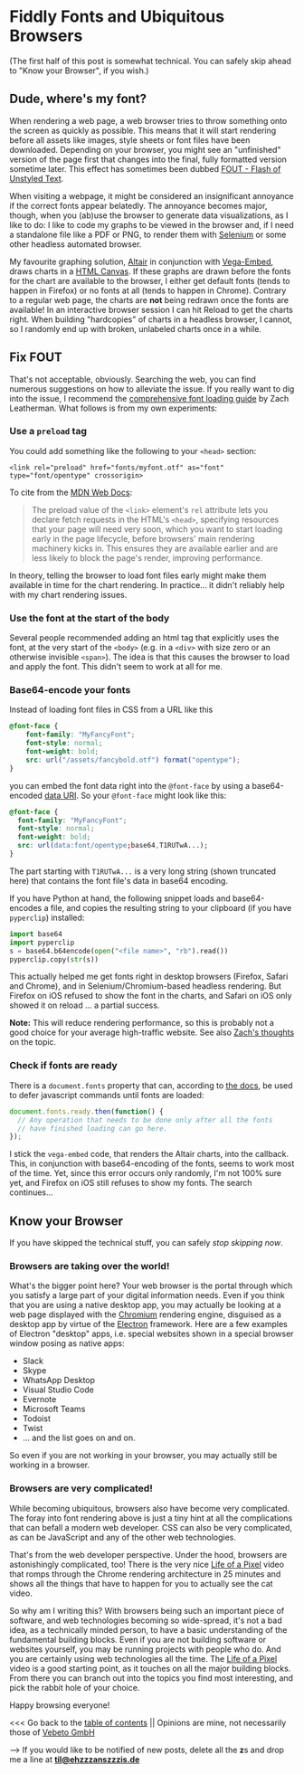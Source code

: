 # Fiddly Fonts and Ubiquitous Browsers

(The first half of this post is somewhat technical. You can safely skip ahead to "Know your Browser", if you wish.)


## Dude, where's my font?

When rendering a web page, a web browser tries to throw something onto the screen as quickly as possible.
This means that it will start rendering before all assets like images, style sheets or font files have been downloaded.
Depending on your browser, you might see an "unfinished" version of the page first that changes into the final, fully formatted version sometime later.
This effect has sometimes been dubbed [FOUT - Flash of Unstyled Text](https://www.paulirish.com/2009/fighting-the-font-face-fout/).

When visiting a webpage, it might be considered an insignificant annoyance if the correct fonts appear belatedly.
The annoyance becomes major, though, when you (ab)use the browser to generate data visualizations, as I like to do:
I like to code my graphs to be viewed in the browser and, if I need a standalone file like a PDF or PNG,
to render them with [Selenium](https://www.selenium.dev/) or some other headless automated browser.

My favourite graphing solution, [Altair](https://altair-viz.github.io/) in conjunction with 
[Vega-Embed](https://github.com/vega/vega-embed), draws charts in a [HTML Canvas](https://www.w3schools.com/html/html5_canvas.asp).
If these graphs are drawn before the fonts for the chart are available to the browser,
I either get default fonts (tends to happen in Firefox) or no fonts at all (tends to happen in Chrome).
Contrary to a regular web page, the charts are **not** being redrawn once the fonts are available!
In an interactive browser session I can hit Reload to get the charts right.
When building "hardcopies" of charts in a headless browser, I cannot, so I randomly end up with broken, unlabeled charts 
once in a while.


## Fix FOUT

That's not acceptable, obviously. Searching the web, you can find numerous suggestions on how to alleviate the issue.
If you really want to dig into the issue, I recommend the [comprehensive font loading guide](https://www.zachleat.com/web/comprehensive-webfonts/)
by Zach Leatherman. What follows is from my own experiments:


### Use a `preload` tag

You could add something like the following to your `<head>` section:
```
<link rel="preload" href="fonts/myfont.otf" as="font" type="font/opentype" crossorigin>
```
To cite from the [MDN Web Docs](https://developer.mozilla.org/en-US/docs/Web/HTML/Preloading_content):
> The preload value of the `<link>` element's `rel` attribute lets you declare fetch requests in the HTML's `<head>`, specifying resources that your page will need very soon, which you want to start loading early in the page lifecycle, before browsers' main rendering machinery kicks in. This ensures they are available earlier and are less likely to block the page's render, improving performance.
 
In theory, telling the browser to load font files early might make them available in time for the chart rendering.
In practice... it didn't reliably help with my chart rendering issues.


### Use the font at the start of the body

Several people recommended adding an html tag that explicitly uses the font, at the very start of the `<body>`
(e.g. in a `<div>` with size zero or an otherwise invisible `<span>`).
The idea is that this causes the browser to load and apply the font.
This didn't seem to work at all for me.


### Base64-encode your fonts 

Instead of loading font files in CSS from a URL like this
```css 
@font-face {
    font-family: "MyFancyFont";
    font-style: normal;
    font-weight: bold;
    src: url("/assets/fancybold.otf") format("opentype");
}
```
you can embed the font data right into the `@font-face` by using a base64-encoded [data URI](https://en.wikipedia.org/wiki/Data_URI_scheme).
So your `@font-face` might look like this:
```css
@font-face {
  font-family: "MyFancyFont";
  font-style: normal;
  font-weight: bold;
  src: url(data:font/opentype;base64,T1RUTwA...);
}
```
The part starting with `T1RUTwA...` is a very long string (shown truncated here) that contains the font file's data in base64 encoding.

If you have Python at hand, the following snippet loads and base64-encodes a file, and copies the resulting string to your clipboard
(if you have `pyperclip`) installed:
```python
import base64
import pyperclip
s = base64.b64encode(open("<file name>", "rb").read())
pyperclip.copy(str(s))
```

This actually helped me get fonts right in desktop browsers (Firefox, Safari and Chrome), and in Selenium/Chromium-based headless rendering.
But Firefox on iOS refused to show the font in the charts, and Safari on iOS only showed it on reload ... a partial success.

**Note:** This will reduce rendering performance, so this is probably not a good choice for your average high-traffic website.
See also [Zach's thoughts](https://www.zachleat.com/web/web-font-data-uris/) on the topic.


### Check if fonts are ready

There is a `document.fonts` property that can, according to [the docs](https://developer.mozilla.org/en-US/docs/Web/API/Document/fonts),
be used to defer javascript commands until fonts are loaded:
```javascript
document.fonts.ready.then(function() {
  // Any operation that needs to be done only after all the fonts
  // have finished loading can go here.
});
```

I stick the `vega-embed` code, that renders the Altair charts, into the callback.
This, in conjunction with base64-encoding of the fonts, seems to work most of the time.
Yet, since this error occurs only randomly, I'm not 100% sure yet, and Firefox on iOS still refuses to show my fonts.
The search continues...


## Know your Browser

If you have skipped the technical stuff, you can safely _stop skipping now_.

### Browsers are taking over the world!

What's the bigger point here?
Your web browser is the portal through which you satisfy a large part of your digital information needs.
Even if you think that you are using a native desktop app, you may actually be looking at
a web page displayed with the [Chromium](https://www.chromium.org/Home) rendering engine, disguised
as a desktop app by virtue of the [Electron](https://www.electronjs.org/) framework.
Here are a few examples of Electron "desktop" apps, i.e. special websites shown in a special browser window posing as native apps:

* Slack
* Skype
* WhatsApp Desktop
* Visual Studio Code
* Evernote
* Microsoft Teams
* Todoist
* Twist
* ... and the list goes on and on.

So even if you are not working in your browser, you may actually still be working in a browser.


### Browsers are very complicated!

While becoming ubiquitous, browsers also have become very complicated.
The foray into font rendering above is just a tiny hint at all the complications that can befall a modern web developer.
CSS can also be very complicated, as can be JavaScript and any of the other web technologies.

That's from the web developer perspective.
Under the hood, browsers are astonishingly complicated, too!
There is the very nice [Life of a Pixel](https://www.youtube.com/watch?v=PwYxv-43iM4) video that romps through the
Chrome rendering architecture in 25 minutes and shows all the things that have to happen for you to actually
see the cat video.

So why am I writing this? With browsers being such an important piece of software, and web technologies becoming
so wide-spread, it's not a bad idea, as a technically minded person, to have a basic understanding of the fundamental building blocks.
Even if you are not building software or websites yourself, you may be running projects with people who do.
And you are certainly using web technologies all the time.
The [Life of a Pixel](https://www.youtube.com/watch?v=PwYxv-43iM4) video is a good starting point, as it touches on
all the major building blocks.
From there you can branch out into the topics you find most interesting, and pick the rabbit hole of your choice.

Happy browsing everyone!


<<< Go back to the [table of contents](../README.md) || Opinions are mine, not necessarily those of [Vebeto GmbH](https://www.vebeto.de)

--> If you would like to be notified of new posts, delete all the **z**s and drop me a line at **til@ehzzzanszzzis.de**